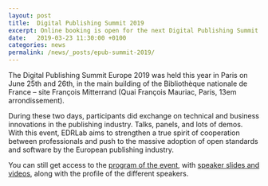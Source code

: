 ```yaml
---
layout: post
title:  Digital Publishing Summit 2019
excerpt: Online booking is open for the next Digital Publishing Summit Europe in Paris, June 25th and 26th. 
date:   2019-03-23 11:30:00 +0100
categories: news
permalink: /news/_posts/epub-summit-2019/
---
```


The Digital Publishing Summit Europe 2019 was held this year in Paris on June 25th and 26th, in the main building of the Bibliothèque nationale de France – site François Mitterrand (Quai François Mauriac, Paris, 13em arrondissement).

During these two days, participants did exchange on technical and business innovations in the publishing industry. Talks, panels, and lots of demos. With this event, EDRLab aims to strengthen a true spirit of cooperation between professionals and push to the massive adoption of open standards and software by the European publishing industry.

You can still get access to the [program of the event](https://www.edrlab.org/events/dpub-summit-2019/dps-program/), with [speaker slides and videos](https://github.com/readium/architecture/blob/master/navigator/public-api.md), along with the profile of the different speakers.